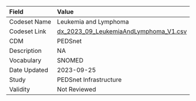 |Field        |Value                                 |
|:------------|:-------------------------------------|
|Codeset Name |Leukemia and Lymphoma                 |
|Codeset Link |[dx_2023_09_LeukemiaAndLymphoma_V1.csv](https://github.com/PEDSnet/Variable-Dictionary/blob/main/conditions/dx_2023_09_LeukemiaAndLymphoma_V1.csv)|
|CDM          |PEDSnet                               |
|Description  |NA                                    |
|Vocabulary   |SNOMED                                |
|Date Updated |2023-09-25                            |
|Study        |PEDSnet Infrastructure                |
|Validity     |Not Reviewed                          |
